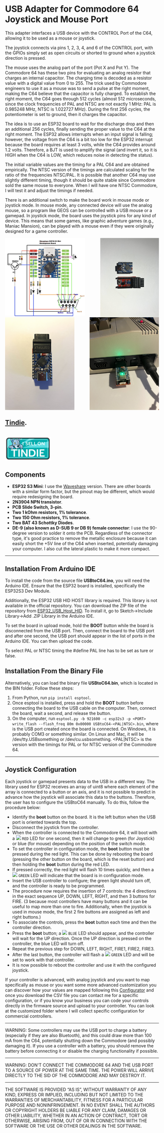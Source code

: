 # USB Adapter for Commodore 64 Joystick and Mouse Port

This adapter interfaces a USB device with the CONTROL Port of the C64, allowing it to be used as a mouse or joystick.

The joystick connects via pins 1, 2, 3, 4, and 6 of the CONTROL port, with the GPIOs simply set as open circuits or shorted to ground when a joystick direction is pressed.

The mouse uses the analog part of the port (Pot X and Pot Y). The Commodore 64 has these two pins for evaluating an analog resistor that charges an internal capacitor. The charging time is decoded as a resistor value with a digital value from 0 to 255. The trick used by Commodore engineers to use it as a mouse was to send a pulse at the right moment, making the C64 believe that the capacitor is fully charged. To establish the right moment, the C64 goes through 512 cycles (almost 512 microseconds, since the clock frequencies of PAL and NTSC are not exactly 1 MHz: PAL is 0.985248 MHz, NTSC is 1.022727 MHz). During the first 256 cycles, the potentiometer is set to ground, then it charges the capacitor.

The idea is to use an ESP32 board to wait for the discharge drop and then an additional 256 cycles, finally sending the proper value to the C64 at the right moment. The ESP32 allows interrupts when an input signal is falling; however, the voltage from the C64 is a bit too low for the ESP32 interrupt because the board requires at least 3 volts, while the C64 provides around 1.2 volts. Therefore, a BJT is used to amplify the signal (and invert it, so it is HIGH when the C64 is LOW, which reduces noise in detecting the status).

The initial variable values are the timing for a PAL C64 and are obtained empirically. The NTSC version of the timings are calculated scaling for the ratio of the frequencies NTSC/PAL. It is possible that another C64 may use slightly different timing, though it should be quite stable since Commodore sold the same mouse to everyone. When I will have one NTSC Commodore, I will test it and adjust the timings if needed.

There is an additional switch to make the board work in mouse mode or joystick mode. In mouse mode, any connected device will use the analog mouse, so a program like GEOS can be controlled with a USB mouse or a gamepad. In joystick mode, the board uses the joystick pins for any kind of device. This means that some games, like graphic adventure games (e.g., Maniac Mansion), can be played with a mouse even if they were originally designed for a game controller.

<div style="display: flex; justify-content: space-between;">
  <img src="https://github.com/emanuelelaface/USBtoC64/blob/main/images/schematic.jpeg" alt="Schematic" style="width: 52%;">
  <img src="https://github.com/emanuelelaface/USBtoC64/blob/main/images/pic1.jpg" alt="Pic 1" style="width: 38%;">
</div>
<div style="display: flex; justify-content: space-between;">
  <img src="https://github.com/emanuelelaface/USBtoC64/blob/main/images/pic2.jpg" alt="Pic 2" style="width: 45%;">
  <img src="https://github.com/emanuelelaface/USBtoC64/blob/main/images/pic3.jpg" alt="Pic 3" style="width: 45%;">
</div>

## [Tindie](https://www.tindie.com/products/burglar_ot/usbtoc64/).
<BR><a href="https://www.tindie.com/products/burglar_ot/usbtoc64/"><img src="https://github.com/emanuelelaface/USBtoC64/blob/main/images/tindie-logo.png" alt="Tindie Logo Link" width="150" height="78"></a>

## Components
- **ESP32 S3 Mini**: I use the [Waveshare](https://www.waveshare.com/esp32-s3-zero.htm) version. There are other boards with a similar form factor, but the pinout may be different, which would require redesigning the board.
- **2N3904 NPN transistor**.
- **PCB Slide Switch, 3-pin**.
- **Two 1 kOhm resistors, 1% tolerance**.
- **Two 150 Ohm resistors, 1% tolerance**.
- **Two BAT 43 Schottky Diodes**.
- **DE-9 (also known as D-SUB 9 or DB 9) female connector**: I use the 90-degree version to solder it onto the PCB. Regardless of the connector type, it's good practice to remove the metallic enclosure because it can easily short the +5V line of the C64 when inserted, potentially damaging your computer. I also cut the lateral plastic to make it more compact.


---
## Installation From Arduino IDE

To install the code from the source file **USBtoC64.ino**, you will need the Arduino IDE. Ensure that the ESP32 board is installed, specifically the ESP32S3 Dev Module.

Additionally, the ESP32 USB HID HOST library is required. This library is not available in the official repository. You can download the ZIP file of the repository from [ESP32_USB_Host_HID](https://github.com/esp32beans/ESP32_USB_Host_HID). To install it, go to Sketch->Include Library->Add .ZIP Library in the Arduino IDE.

To set the board in upload mode, hold the **BOOT** button while the board is disconnected from the USB port. Then, connect the board to the USB port and after one second, the USB port should appear in the list of ports in the Arduino IDE. You can then upload the code.

To select PAL or NTSC timing the #define PAL line has to be set as ture or false.

## Installation From the Binary File

Alternatively, you can load the binary file **USBtoC64.bin**, which is located in the BIN folder. Follow these steps:

1. From Python, run `pip install esptool`.
2. Once esptool is installed, press and hold the **BOOT** button before connecting the board to the USB cable on the computer. Then, connect the board, wait a second, and release the button.
3. On the computer, run `esptool.py -b 921600 -c esp32s3 -p <PORT> write_flash --flash_freq 80m 0x00000 USBtoC64-<PAL|NTSC>.bin`, where <PORT> is the USB port created once the board is connected. On Windows, it is probably COM3 or something similar. On Linux and Mac, it will be /dev/tty.USBsomething or /dev/cu.usbsomething. <PAL|NTSC> is the version with the timings for PAL or for NTSC version of the Commodore 64.

---

## Joystick Configuration

Each joystick or gamepad presents data to the USB in a different way. The library used for ESP32 receives an array of uint8 where each element of the array is connected to a button or an axis, and it is not possible to predict in advance how the joystick will associate this data to the buttons. Therefore, the user has to configure the USBtoC64 manually. To do this, follow the procedure below:

- Identify the **boot** button on the board. It is the left button when the USB port is oriented towards the top.
- Disconnect the joystick from the controller.
- When the controller is connected to the Commodore 64, it will boot with a ![](https://placehold.co/15x15/f03c15/f03c15.png) `RED` LED for one second, then it will change to green (for Joystick) or blue (for mouse) depending on the position of the switch mode.
- To set the controller in configuration mode, the **boot** button must be pressed during the red light. This can be done by rebooting the board (pressing the other button on the board, which is the reset button) and then holding the **boot** button during the red LED.
- If pressed correctly, the red light will flash 10 times quickly, and then a ![](https://placehold.co/15x15/c5f015/c5f015.png) `GREEN` LED will indicate that the board is in configuration mode.
- Insert the USB controller to configure; the green light should turn off, and the controller is ready to be programmed.
- The procedure now requires the insertion of 7 controls: the 4 directions in the exact sequence UP, DOWN, LEFT, RIGHT, and then 3 buttons for FIRE. (3 because most controllers have many buttons and it can be useful to map more than one to fire. Additionally, when the joystick is used in mouse mode, the first 2 fire buttons are assigned as left and right buttons.)
- To associate the controls, press the **boot** button each time and then the controller direction.
- Press the **boot** button; a ![](https://placehold.co/15x15/1589F0/1589F0.png) `BLUE` LED should appear, and the controller will wait for the UP direction. Once the UP direction is pressed on the controller, the blue LED will turn off.
- Repeat the previous step for DOWN, LEFT, RIGHT, FIRE1, FIRE2, FIRE3.
- After the last button, the controller will flash a ![](https://placehold.co/15x15/c5f015/c5f015.png) `GREEN` LED and will be set to work with that controller.
- It is now possible to reboot the controller and use it with the configured joystick.

If your controller is advanced, with analog joystick and you want to map specifically as mouse or you want some more advanced customization you can discover how your values
are mapped following this [Configurator](https://raw.githack.com/emanuelelaface/USBtoC64/main/CONFIGURATOR/config.html) and once you download the CSV file you can contact me for a specific configuration, or if you know your business you can code your controls directly in the firmware source and upload to your controller. You can look at the customized folder where I will collect specific configuration for commercial controllers.

---

WARNING: Some controllers may use the USB port to charge a battery (especially if they are also Bluetooth), and this could draw more than 100 mA from the C64, potentially shutting down the Commodore (and possibly damaging it). If you use a controller with a battery, you should remove the battery before connecting it or disable the charging functionality if possible.

---

WARNING: DON'T CONNECT THE COMMODORE 64 AND THE USB PORT TO A SOURCE OF POWER AT THE SAME TIME.
THE POWER WILL ARRIVE DIRECTLY TO THE SID OF THE COMMODORE AND MAY DESTROY IT.

---

THE SOFTWARE IS PROVIDED “AS IS”, WITHOUT WARRANTY OF ANY KIND, EXPRESS OR IMPLIED, INCLUDING BUT NOT LIMITED TO THE WARRANTIES OF MERCHANTABILITY, FITNESS FOR A PARTICULAR PURPOSE AND NONINFRINGEMENT. IN NO EVENT SHALL THE AUTHORS OR COPYRIGHT HOLDERS BE LIABLE FOR ANY CLAIM, DAMAGES OR OTHER LIABILITY, WHETHER IN AN ACTION OF CONTRACT, TORT OR OTHERWISE, ARISING FROM, OUT OF OR IN CONNECTION WITH THE SOFTWARE OR THE USE OR OTHER DEALINGS IN THE SOFTWARE.
